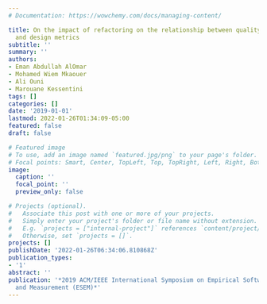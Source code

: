 ```yaml
---
# Documentation: https://wowchemy.com/docs/managing-content/

title: On the impact of refactoring on the relationship between quality attributes
  and design metrics
subtitle: ''
summary: ''
authors:
- Eman Abdullah AlOmar
- Mohamed Wiem Mkaouer
- Ali Ouni
- Marouane Kessentini
tags: []
categories: []
date: '2019-01-01'
lastmod: 2022-01-26T01:34:09-05:00
featured: false
draft: false

# Featured image
# To use, add an image named `featured.jpg/png` to your page's folder.
# Focal points: Smart, Center, TopLeft, Top, TopRight, Left, Right, BottomLeft, Bottom, BottomRight.
image:
  caption: ''
  focal_point: ''
  preview_only: false

# Projects (optional).
#   Associate this post with one or more of your projects.
#   Simply enter your project's folder or file name without extension.
#   E.g. `projects = ["internal-project"]` references `content/project/deep-learning/index.md`.
#   Otherwise, set `projects = []`.
projects: []
publishDate: '2022-01-26T06:34:06.810868Z'
publication_types:
- '1'
abstract: ''
publication: '*2019 ACM/IEEE International Symposium on Empirical Software Engineering
  and Measurement (ESEM)*'
---
```

